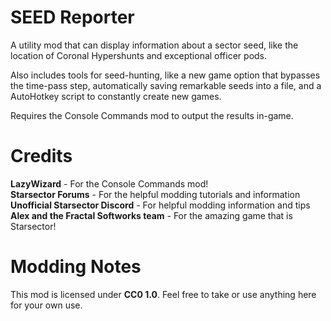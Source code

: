 # SEED Reporter
A utility mod that can display information about a sector seed, like the location of Coronal Hypershunts and exceptional officer pods.

Also includes tools for seed-hunting, like a new game option that bypasses the time-pass step, automatically saving remarkable seeds into a file, and a AutoHotkey script to constantly create new games.

Requires the Console Commands mod to output the results in-game.

# Credits
<b>LazyWizard</b> - For the Console Commands mod!<br>
<b>Starsector Forums</b> - For the helpful modding tutorials and information<br>
<b>Unofficial Starsector Discord</b> - For helpful modding information and tips<br>
<b>Alex and the Fractal Softworks team</b> - For the amazing game that is Starsector!<br>

# Modding Notes
This mod is licensed under <b>CC0 1.0</b>. Feel free to take or use anything here for your own use.
